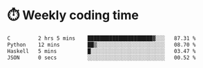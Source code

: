
# :stopwatch: Weekly coding time
<!--START_SECTION:waka-->

```txt
C         2 hrs 5 mins    █████████████████████▓░░░   87.31 %
Python    12 mins         ██▒░░░░░░░░░░░░░░░░░░░░░░   08.70 %
Haskell   5 mins          █░░░░░░░░░░░░░░░░░░░░░░░░   03.47 %
JSON      0 secs          ░░░░░░░░░░░░░░░░░░░░░░░░░   00.52 %
```

<!--END_SECTION:waka-->


<!-- <p> <img src="https://github-readme-stats.vercel.app/api?username=cozgerest&show_icons=true&hide_border=false" />  </p> -->

